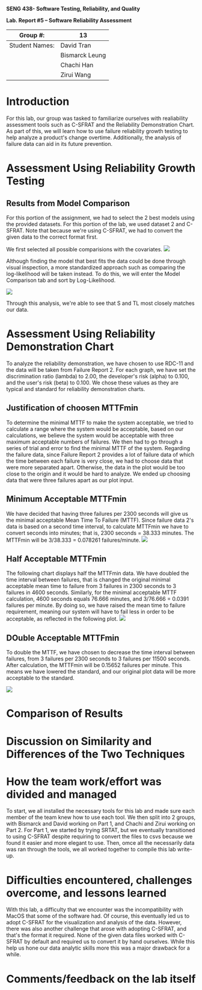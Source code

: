 **SENG 438- Software Testing, Reliability, and Quality**

**Lab. Report \#5 – Software Reliability Assessment**

| Group \#:      |  13 |
| -------------- | --- |
| Student Names: | David Tran    |
|                | Bismarck Leung    |
|                | Chachi Han    |
|                | Zirui Wang    |

# Introduction
For this lab, our group was tasked to familiarize ourselves with realiability assessment tools such as C-SFRAT and the Reliability Demonstration Chart. As part of this, we will learn how to use failure reliability growth testing to help analyze a product's change overtime. Additionally, the analysis of failure data can aid in its future prevention. 


# 

# Assessment Using Reliability Growth Testing 

## Results from Model Comparison
For this portion of the assignment, we had to select the 2 best models using the provided datasets. For this portion of the lab, we used dataset 2 and C-SFRAT. Note that because we're using C-SFRAT, we had to convert the given data to the correct format first. 

We first selected all possible comparisions with the covariates. 
![](./media/all_models.png)

Although finding the model that best fits the data could be done through visual inspection, a more standardized approach such as comparing the log-likelihood will be taken instead. To do this, we will enter the Model Comparison tab and sort by Log-Likelihood. 

![](./media/log_likelihood.png)

Through this analysis, we're able to see that S and TL most closely matches our data. 

# Assessment Using Reliability Demonstration Chart
To analyze the reliability demonstration, we have chosen to use RDC-11 and the data will be taken from Failure Report 2. For each graph, we have set the discrimination ratio (lambda) to 2.00, the developer's risk (alpha) to 0.100, and the user's risk (beta) to 0.100. We chose these values as they are typical and standard for reliability demonstration charts.

## Justification of choosen MTTFmin
To determine the minimal MTTF to make the system acceptable, we tried to calculate a range where the system would be acceptable, based on our calculations, we believe the system would be acceptable with three maximum acceptable numbers of failures. We then had to go through a series of trial and error to find the minimal MTTF of the system. Regarding the failure data, since Failure Report 2 provides a lot of failure data of which the time between each failure is very close, we had to choose data that were more separated apart. Otherwise, the data in the plot would be too close to the origin and it would be hard to analyze. We ended up choosing data that were three failures apart as our plot input.


## Minimum Acceptable MTTFmin
We have decided that having three failures per 2300 seconds will give us the minimal acceptable Mean Time To Failure (MTTF). Since failure data 2's data is based on a second time interval, to calculate MTTFmin we have to convert seconds into minutes; that is, 2300 seconds = 38.333 minutes. The MTTFmin will be 3/38.333 = 0.078261 failures/minute.
![](./media/RDCMid.png)

## Half Acceptable MTTFmin
The following chart displays half the MTTFmin data. We have doubled the time interval between failures, that is changed the original minimal acceptable mean time to failure from 3 failures in 2300 seconds to 3 failures in 4600 seconds. Similarly, for the minimal acceptable MTTF calculation, 4600 seconds equals 76.666 minutes, and 3/76.666 = 0.0391 failures per minute. By doing so, we have raised the mean time to failure requirement, meaning our system will have to fail less in order to be acceptable, as reflected in the following plot.
![](./media/RDCDouble.png)

## DOuble Acceptable MTTFmin
To double the MTTF, we have chosen to decrease the time interval between failures, from 3 failures per 2300 seconds to 3 failures per 11500 seconds. After calculation, the MTTFmin will be 0.15652 failures per minute. This means we have lowered the standard, and our original plot data will be more acceptable to the standard.

![](./media/RDCHalf.png)
# 

# Comparison of Results

# Discussion on Similarity and Differences of the Two Techniques

# How the team work/effort was divided and managed
To start, we all installed the necessary tools for this lab and made sure each member of the team knew how to use each tool. We then split into 2 groups, with Bismarck and David working on Part 1, and Chachi and Zirui working on Part 2. For Part 1, we started by trying SRTAT, but we eventually transitioned to using C-SFRAT despite requiring to convert the files to csvs because we found it easier and more elegant to use. Then, omce all the necessarily data was ran through the tools, we all worked together to compile this lab write-up.
# 

# Difficulties encountered, challenges overcome, and lessons learned
With this lab, a difficulty that we encounter was the incompatibility with MacOS that some of the software had. Of course, this eventually led us to adopt C-SFRAT for the visualization and analysis of the data. However, there was also another challenge that arose with adopting C-SFRAT, and that's the format it required. None of the given data files worked with C-SFRAT by default and required us to convert it by hand ourselves. While this help us hone our data analytic skills more this was a major drawback for a while.
# Comments/feedback on the lab itself
